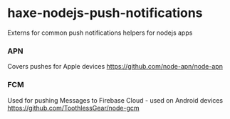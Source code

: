 # haxe-nodejs-push-notifications
Externs for common push notifications helpers for nodejs apps

### APN
Covers pushes for Apple devices
https://github.com/node-apn/node-apn

### FCM
Used for pushing Messages to Firebase Cloud - used on Android devices
https://github.com/ToothlessGear/node-gcm
